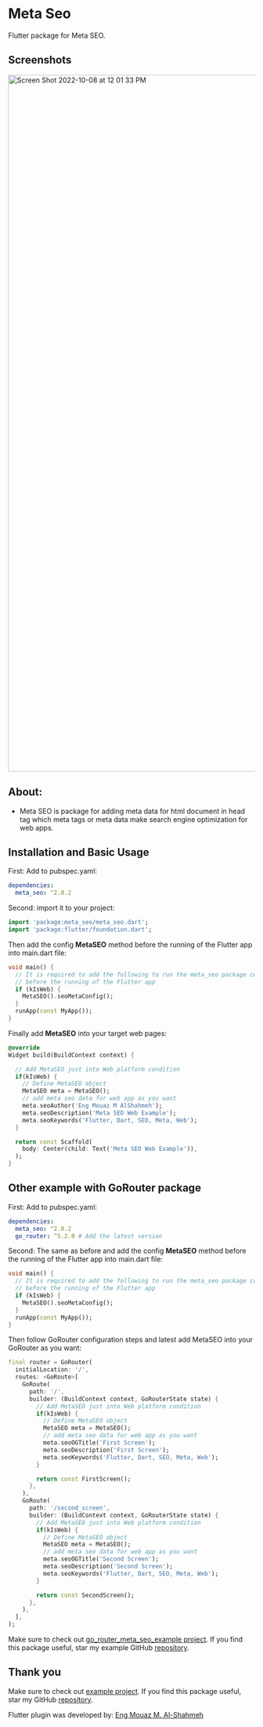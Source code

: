 # Meta Seo

Flutter package for Meta SEO.

## Screenshots

<img width="1420" alt="Screen Shot 2022-10-08 at 12 01 33 PM" src="https://user-images.githubusercontent.com/86870601/194700597-d6e51757-60a8-451d-b359-2e211aad2929.png">


## About:
- Meta SEO is package for adding meta data for html document in head tag
  which meta tags or meta data make search engine optimization for web apps.

## Installation and Basic Usage

First: Add to pubspec.yaml:

```yaml
dependencies:
  meta_seo: ^2.0.2
```

Second: import it to your project:

```dart
import 'package:meta_seo/meta_seo.dart';
import 'package:flutter/foundation.dart';
```

Then add the config **MetaSEO** method before the running of the Flutter app into main.dart file:

```dart
void main() {
  // It is required to add the following to run the meta_seo package correctly
  // before the running of the Flutter app
  if (kIsWeb) {
    MetaSEO().seoMetaConfig();
  }
  runApp(const MyApp());
}
```

Finally add **MetaSEO** into your target web pages:

```dart
@override
Widget build(BuildContext context) {

  // Add MetaSEO just into Web platform condition
  if(kIsWeb) {
    // Define MetaSEO object
    MetaSEO meta = MetaSEO();
    // add meta seo data for web app as you want
    meta.seoAuthor('Eng Mouaz M AlShahmeh');
    meta.seoDescription('Meta SEO Web Example');
    meta.seoKeywords('Flutter, Dart, SEO, Meta, Web');
  }

  return const Scaffold(
    body: Center(child: Text('Meta SEO Web Example')),
  );
}
```

## Other example with GoRouter package

First: Add to pubspec.yaml:

```yaml
dependencies:
  meta_seo: ^2.0.2
  go_router: ^5.2.0 # Add the latest version
```

Second: The same as before and add the config **MetaSEO** method before the running of the Flutter app into main.dart file:

```dart
void main() {
  // It is required to add the following to run the meta_seo package correctly
  // before the running of the Flutter app
  if (kIsWeb) {
    MetaSEO().seoMetaConfig();
  }
  runApp(const MyApp());
}
```

Then follow GoRouter configuration steps and latest add MetaSEO into your GoRouter as you want:

```dart
final router = GoRouter(
  initialLocation: '/',
  routes: <GoRoute>[
    GoRoute(
      path: '/',
      builder: (BuildContext context, GoRouterState state) {
        // Add MetaSEO just into Web platform condition
        if(kIsWeb) {
          // Define MetaSEO object
          MetaSEO meta = MetaSEO();
          // add meta seo data for web app as you want
          meta.seoOGTitle('First Screen');
          meta.seoDescription('First Screen');
          meta.seoKeywords('Flutter, Dart, SEO, Meta, Web');
        }

        return const FirstScreen();
      },
    ),
    GoRoute(
      path: '/second_screen',
      builder: (BuildContext context, GoRouterState state) {
        // Add MetaSEO just into Web platform condition
        if(kIsWeb) {
          // Define MetaSEO object
          MetaSEO meta = MetaSEO();
          // add meta seo data for web app as you want
          meta.seoOGTitle('Second Screen');
          meta.seoDescription('Second Screen');
          meta.seoKeywords('Flutter, Dart, SEO, Meta, Web');
        }

        return const SecondScreen();
      },
    ),
  ],
);
```

Make sure to check out [go_router_meta_seo_example project](https://github.com/Eng-Mouaz-M-AlShahmeh/meta_seo_with_go_router_example).
If you find this package useful, star my example GitHub [repository](https://github.com/Eng-Mouaz-M-AlShahmeh/meta_seo_with_go_router_example).


## Thank you

Make sure to check out [example project](https://github.com/Eng-Mouaz-M-AlShahmeh/meta_seo/tree/main/example).
If you find this package useful, star my GitHub [repository](https://github.com/Eng-Mouaz-M-AlShahmeh/meta_seo).

Flutter plugin was developed by: [Eng Mouaz M. Al-Shahmeh](https://twitter.com/mouaz_m_shahmeh)
